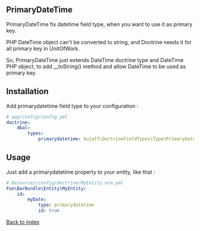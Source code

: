 PrimaryDateTime
---------------

PrimaryDateTime fix datetime field type, when you want to use it as primary key.

PHP DateTime object can't be converted to string, and Doctrine needs it for all primary key in UnitOfWork.

So, PrimaryDateTime just extends DateTime doctrine type and DateTime PHP object, to add __toString() method and allow DateTime to be used as primary key.

Installation
------------

Add primarydatetime field type to your configuration :

```yml
# app/config/config.yml
doctrine:
    dbal:
        types:
            primarydatetime: kujaff\DoctrineFieldTypes\Type\PrimaryDateTime
```

Usage
-----

Just add a primarydatetime property to your entity, like that :
```yml
# Resources/config/doctrine/MyEntity.orm.yml
Foo\BarBundle\Entity\MyEntity:
    id:
        myDate:
            type: primarydatetime
            id: true
```

[Back to index](../README.md)